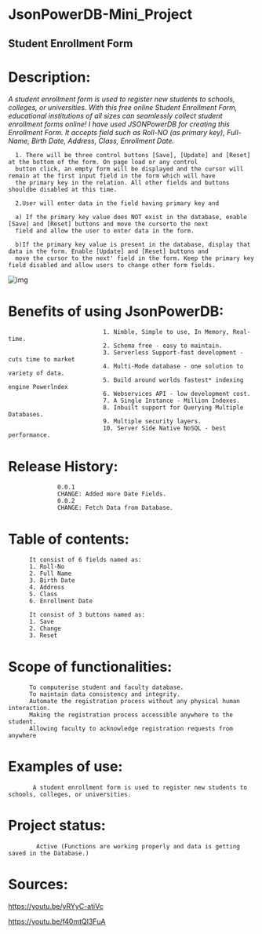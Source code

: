 # JsonPowerDB-Mini_Project
## Student Enrollment Form

# Description: 

*A student enrollment form is used to register new students to schools, colleges, or universities. With this free online Student 
      Enrollment Form, educational institutions of all sizes can seamlessly collect student enrollment forms online! I have used 
      JSONPowerDB for creating this Enrollment Form. It accepts field such as Roll-NO (as primary key), Full-Name, Birth Date, 
      Address, Class, Enrollment Date.*
      
      1. There will be three control buttons [Save], [Update] and [Reset] at the bottom of the form. On page load or any control 
      button click, an empty form will be displayed and the cursor will remain at the first input field in the form which will have
      the primary key in the relation. All other fields and buttons shouldbe disabled at this time.

      2.User will enter data in the field having primary key and
      
      a) If the primary key value does NOT exist in the database, enable [Save] and [Reset] buttons and move the cursorto the next 
      field and allow the user to enter data in the form.
      
      b)If the primary key value is present in the database, display that data in the form. Enable [Update] and [Reset] buttons and 
      move the cursor to the next' field in the form. Keep the primary key field disabled and allow users to change other form fields.

      
![img](https://user-images.githubusercontent.com/96978449/210928948-8cc96201-3938-4fbb-af9f-88a2bf6aefee.png)
# Benefits of using JsonPowerDB: 
                               1. Nimble, Simple to use, In Memory, Real-time.
                               2. Schema free - easy to maintain. 
                               3. Serverless Support-fast development - cuts time to market
                               4. Multi-Mode database - one solution to variety of data. 
                               5. Build around worlds fastest* indexing engine Powerlndex 
                               6. Webservices API - low development cost.
                               7. A Single Instance - Million Indexes.
                               8. Inbuilt support for Querying Multiple Databases.
                               9. Multiple security layers.
                               10. Server Side Native NoSQL - best performance.

# Release History:
                  0.0.1
                  CHANGE: Added more Date Fields.
                  0.0.2
                  CHANGE: Fetch Data from Database.


# Table of contents: 
          It consist of 6 fields named as:
          1. Roll-No
          2. Full Name
          3. Birth Date
          4. Address
          5. Class
          6. Enrollment Date
          
          It consist of 3 buttons named as:
          1. Save
          2. Change
          3. Reset

# Scope of functionalities: 
          To computerise student and faculty database.
          To maintain data consistency and integrity.
          Automate the registration process without any physical human interaction.
          Making the registration process accessible anywhere to the student.
          Allowing faculty to acknowledge registration requests from anywhere

# Examples of use: 
           A student enrollment form is used to register new students to schools, colleges, or universities.
                  
# Project status: 
            Active (Functions are working properly and data is getting saved in the Database.)

# Sources: 
  https://youtu.be/yRYyC-atiVc
  
  https://youtu.be/f40mtQI3FuA
